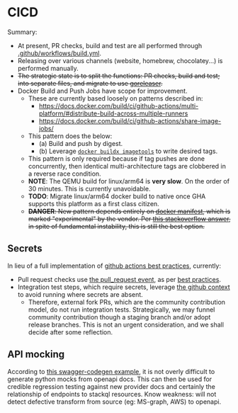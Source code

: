 

# CICD

Summary:

- At present, PR checks, build and test are all performed through [.github/workflows/build.yml](/.github/workflows/build.yml).
- Releasing over various channels (website, homebrew, chocolatey...) is performed manually.
- ~~The strategic state is to split the functions: PR checks, build and test; into separate files, and migrate to use [goreleaser](https://goreleaser.com/).~~
- Docker Build and Push Jobs have scope for improvement. 
    - These are currently based loosely on patterns described in:
        - https://docs.docker.com/build/ci/github-actions/multi-platform/#distribute-build-across-multiple-runners
        - https://docs.docker.com/build/ci/github-actions/share-image-jobs/ 
    - This pattern does the below:
        - (a) Build and push by digest.
        - (b) Leverage [`docker buildx imagetools`](https://docs.docker.com/reference/cli/docker/buildx/imagetools/) to write desired tags.
    - This pattern is only required because if tag pushes are done concurrently, then identical multi-architecture tags are clobbered in a reverse race condition. 
    - **NOTE**: The QEMU build for linux/arm64 is **very slow**.  On the order of 30 minutes.  This is currently unavoidable.
    - **TODO**: Migrate linux/arm64 docker build to native once GHA supports this platform as a first class citizen.
    - ~~**DANGER**: New pattern depends entirely on [docker manifest](https://docs.docker.com/reference/cli/docker/manifest/), which is marked "experimental" by the vendor.  Per [this stackoverflow answer](https://stackoverflow.com/a/66337328), in spite of fundamental instability, this is still the best option.~~


## Secrets

In lieu of a full implementation of [github actions best practices](https://securitylab.github.com/research/github-actions-preventing-pwn-requests/), currently:
- Pull request checks use [the pull_request event](https://docs.github.com/en/actions/using-workflows/events-that-trigger-workflows#pull_request), as per [best practices](https://securitylab.github.com/research/github-actions-preventing-pwn-requests/).
- Integration test steps, which require secrets, leverage [the github context](https://docs.github.com/en/actions/learn-github-actions/contexts#github-context) to avoid running where secrets are absent.
    - Therefore, external fork PRs, which are the community contribution model, do not run integration tests.  Strategically, we may funnel community contribution though a staging branch and/or adopt release branches.  This is not an urgent consideration, and we shall decide after some reflection.

## API mocking

According to [this swagger-codegen example](https://github.com/swagger-api/swagger-codegen/blob/master/bin/python-flask-petstore.sh), it is not overly difficult to generate python mocks from openapi docs.  This can then be used for credible regression testing against new provider docs and certainly the relationship of endpoints to stackql resources.  Know weakness: will not detect defective transform from source (eg: MS-graph, AWS) to openapi.
